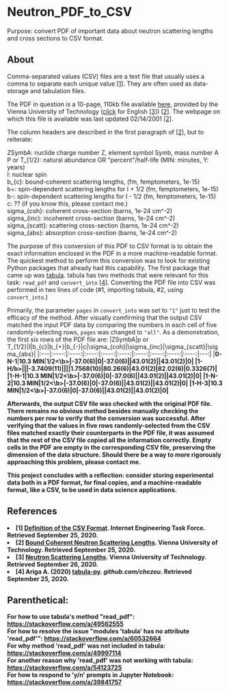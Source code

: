 # Neutron_PDF_to_CSV
Purpose: convert PDF of important data about neutron scattering lengths and cross sections to CSV format.

## About
Comma-separated values (CSV) files are a text file that usually uses a comma to separate each unique value [[1]](#1). They are often used as data-storage and tabulation files.

The PDF in question is a 10-page, 110kb file available <a href = "http://www.ati.ac.at/~neutropt/scattering/Scattering_lengths_table_20010419.pdf">here</a>, provided by the Vienna University of Technology (<a href = "https://www.tuwien.at/en/">click</a> for English [[3]](#3)) [[2]](#2). The webpage on which this file is available was last updated 02/14/2001 [[2]](#2).

The column headers are described in the first paragraph of [[2]](#2), but to reiterate: <br />

ZSymbA: nuclide charge number Z, element symbol Symb, mass number A <br />
P or T_{1/2}: natural abundance OR "percent"/half-life (MIN: minutes, Y: years) <br />
I: nuclear spin <br /> 
b_{c}: bound-coherent scattering lengths, (fm, femptometers, 1e-15) <br /> 
b+: spin-dependent scattering lengths for I + 1/2 (fm, femptometers, 1e-15) <br /> 
b-: spin-dependent scattering lengths for I - 1/2 (fm, femptometers, 1e-15) <br />
c: ?? (if you know this, please contact me.) <br />
sigma_{coh}: coherent cross-section (barns, 1e-24 cm^-2) <br />
sigma_{inc}: incoherent cross-section (barns, 1e-24 cm^-2) <br />
sigma_{scatt}: scattering cross-section (barns, 1e-24 cm^-2) <br />
sigma_{abs}: absorption cross-section (barns, 1e-24 cm^-2) <br />

The purpose of this conversion of this PDF to CSV format is to obtain the exact information enclosed in the PDF in a more machine-readable format. The quickest method to perform this conversion was to look for existing Python packages that already had this capability. The first package that came up was <a href = "https://tabula.technology/">tabula</a>. tabula has two methods that were relevant for this task: `read_pdf` and `convert_into` [[4]](#4). Converting the PDF file into CSV was performed in two lines of code (#1, importing tabula, #2, using `convert_into`.)

Primarily, the parameter `pages` in `convert_into` was set to `"1"` just to test the efficacy of the method. After visually comfirming that the output CSV matched the input PDF data by comparing the numbers in each cell of five randomly-selecting rows, `pages` was changed to `"all"`. As a demonstration, the first six rows of the PDF file are:
|ZSymbA|p or T_{1/2}|I|b_{c}|b_{+}|b_{-}|c|\sigma_{coh}|\sigma_{inc}|\sigma_{scatt}|\sigma_{abs}|
|:---|:----:|:----:|:----:|:----:|:----:|:----:|:----:|:----:|:----:|---:|
|<b>0-N-1</b>|<b>10.3 MIN</b>|<b>1/2<\b>|<b>-37.0(6)</b>|<b>0</b>|<b>-37.0(6)</b>||<b>43.01(2)</b>||<b>43.01(2)</b>|<b>0</b>|
  |<b>1-H/b>|||<b>-3.7409(11)</b>||||<b>1.7568(10)</b>|<b>80.26(6)</b>|<b>43.01(2)</b>|<b>82.02(6)</b>|<b>0.3326(7)</b>|
|1-H-1|<b>10.3 MIN</b>|<b>1/2<\b>|<b>-37.0(6)</b>|<b>0</b>|<b>-37.0(6)</b>||<b>43.01(2)</b>||<b>43.01(2)</b>|<b>0</b>|
|1-N-2|<b>10.3 MIN</b>|<b>1/2<\b>|<b>-37.0(6)</b>|<b>0</b>|<b>-37.0(6)</b>||<b>43.01(2)</b>||<b>43.01(2)</b>|<b>0</b>|
|1-H-3</b>|<b>10.3 MIN</b>|<b>1/2<\b>|<b>-37.0(6)</b>|<b>0</b>|<b>-37.0(6)</b>||<b>43.01(2)</b>||<b>43.01(2)</b>|<b>0</b>|

Afterwards, the output CSV file was checked with the original PDF file. There remains no obvious method besides manually checking the numbers per row to verify that the conversion was successful. After verifying that the values in five rows randomly-selected from the CSV files matched exactly their counterparts in the PDF file, it was assumed that the rest of the CSV file copied all the information correctly. Empty cells in the PDF are empty in the corresponding CSV file, preserving the dimension of the data structure. Should there be a way to more rigorously approaching this problem, please contact me.

This project concludes with a reflection: consider storing experimental data both in a PDF format, for final copies, and a machine-readable format, like a CSV, to be used in data science applications.

## References
<li>
<a id = "1">[1]</a>
<a href = "https://tools.ietf.org/html/rfc4180#section-2">Definition of the CSV Format</a>. Internet Engineering Task Force. Retrieved September 25, 2020.
</li>

<li>
<a id = "2">[2]</a>
<a href = "http://www.ati.ac.at/~neutropt/scattering/table.html">Bound Coherent Neutron Scattering Lengths</a>. Vienna University of Technology. Retrieved September 25, 2020.
</li>

<li>
<a id = "3">[3]</a>
<a href = "https://ati.tuwien.ac.at/research_areas/neutron_quantum_physics/research/techniques_of_neutron_physics/table_of_neutron_scattering_lengths/EN/
">Neutron Scattering Lengths</a>. Vienna University of Technology. Retrieved September 26, 2020.
</li>

<li>
<a id = "4">[4]</a>
Ariga A. (2020) <a href = "https://github.com/chezou/tabula-py">tabula-py</a>. <i>github.com/chezou</i>. Retrieved September 25, 2020.
</li>

## Parenthetical:
For how to use tabula's method "read_pdf": https://stackoverflow.com/a/49562555 <br />
For how to resolve the issue "modules 'tabula' has no attribute 'read_pdf'": https://stackoverflow.com/a/60532664 <br />
For why method 'read_pdf' was not included in tabula: https://stackoverflow.com/a/49997114 <br />
For another reason why 'read_pdf' was not working with tabula: https://stackoverflow.com/a/54123725 <br />
For how to respond to 'y/n' prompts in Jupyter Notebook: https://stackoverflow.com/a/39841757 
